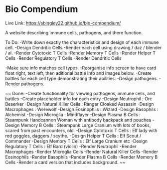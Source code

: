 # Bio Compendium

Live Link: https://sbingley22.github.io/bio-compendium/

A website describing immune cells, pathogens, and there function.


To Do:
-Write down exactly the characteristics and design of each immune cell.
-Design Dendritic Cells
-Render each cell using drawing / daz / blender / ai.
-Render Cytotoxic T Cells
-Render Memory T Cells
-Render Helper T Cells
-Render Regulatory T Cells
-Render Dendritic Cells

-Make sure info matches cell types.
-Reorganise info screen to have card float right, text left, then aditional battle info and images below.
-Create battles for each cell type demonstrating their abilities.
-Design pathogens.
-Render pathogens.

~~
Done:
-Create functionality for viewing pathogens, immune cells, and battles
-Create placeholder info for each entry
-Design Neutrophil : Orc Beserker
-Design Natural Killer Cells : Ranger Cloaked Assassin
-Design Macrophages : Werewolf
-Design Eosinophils : Wizard
-Design Basophils : Alchemist
-Design Microglia : Mindflayer
-Design Plasma B Cells : Steampunk Handcannon Woman with antibody backpack and pouches
-Design Memory B Cells : Steampunk Large Cranium with lots of books, scared from past encounters, old.
-Design Cytotoxic T Cells : Elf lady with red goggles, daggers / scythe.
-Design Helper T Cells : Elf Scout / Commander
-Design Memory T Cells : Elf Large Cranium etc
-Design Regulatory T Cells : Elf Bard (violin)
-Render Neutrophil
-Render Macrophages
-Render Microglia Cells
-Render Natural Killer Cells
-Render Eosinophils
-Render Basophils
-Render Plasma B Cells
-Render Memory B Cells
-Render a card version that includes background.
~~
